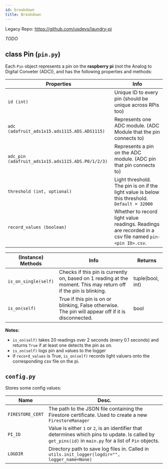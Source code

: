 ```yaml
---
id: breakdown
title: Breakdown
---
```


Legacy Repo: https://github.com/usdevs/laundry-pi 

_TODO_

## class Pin (`pin.py`)

Each `Pin` object represents a pin on the **raspberry pi** (not the Analog to Digital Conveter (ADC)), and has the following properties and methods:


| Properties                                      | Info                                                                                                 |
| ----------------------------------------------- | ----------------------------------------------------------------------------------------------------- |
| `id (int) `                                       | Unique ID to every pin (should be unique across RPis too)                                             |
| `adc (adafruit_ads1x15.ads1115.ADS.ADS1115)`      | Represents one ADC module. (ADC Module that the pin connects to)                         |
| `adc_pin (adafruit_ads1x15.ads1115.ADS.P0/1/2/3)` | Represents a pin on the ADC module. (ADC pin that pin connects to)                     |
| `threshold (int, optional)`                       | Light threshold. The pin is on if the light value is below this threshold. `Default = 32000`          | 
| `record_values (boolean)`                         | Whether to record light value readings. Readings are recorded in a csv file named `pin-<pin ID>.csv`. |


| (Instance) Methods              | Info                                                                                                              | Returns          |
| -------------------- | ----------------------------------------------------------------------------------------------------------------- | ---------------- |
| `is_on_single(self)` | Checks if this pin is currently on, based on 1 reading at the moment. This may return off if the pin is blinking. | tuple(bool, int) | 
| `is_on(self)`        | True if this pin is on or blinking, False otherwise. The pin will appear off if it is disconnected.               | bool             |

**Notes:**
- `is_on(self)` takes 20 readings over 2 seconds (every 0.1 seconds) and returns `True` if at least one detects the pin as on.
- `is_on(self)` logs pin and values to the logger
- if `record_values` is True, `is_on(self)` records light valuers onto the corresponding csv file on the pi.

## `config.py`

Stores some config values:

| Name             | Desc.                                                                                                                                                    |
| ---------------- | -------------------------------------------------------------------------------------------------------------------------------------------------------- |
| `FIRESTORE_CERT` | The path to the JSON file containing the Firestore certificate. Used to create a new `FirestoreManager`                                                  |
| `PI_ID`          | Value is either `1` or `2`, is an identifier that determines which pins to update. Is called by `get_pins(id)` in `main.py` for a list of `Pin` objects. |
| `LOGDIR`         | Directory path to save log files in. Called in `utils.init_logger(logdir="", logger_name=None)`                                                          | 
